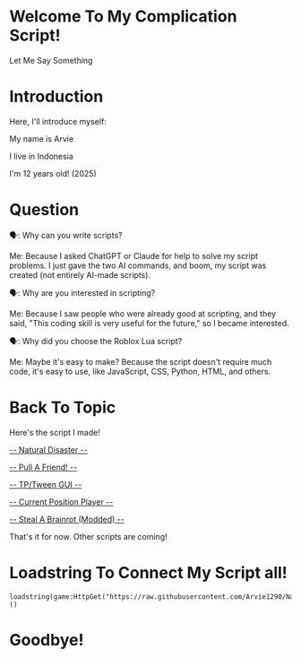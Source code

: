 # Welcome To My Complication Script!
Let Me Say Something

# Introduction
Here, I'll introduce myself:

My name is Arvie

I live in Indonesia

I'm 12 years old! (2025)

# Question
🗣️: Why can you write scripts?

Me: Because I asked ChatGPT or Claude for help to solve my script problems. I just gave the two AI commands, and boom, my script was created (not entirely AI-made scripts).


🗣️: Why are you interested in scripting?

Me: Because I saw people who were already good at scripting, and they said, "This coding skill is very useful for the future," so I became interested.


🗣️: Why did you choose the Roblox Lua script?

Me: Maybe it's easy to make? Because the script doesn't require much code, it's easy to use, like JavaScript, CSS, Python, HTML, and others.

# Back To Topic
Here's the script I made!

[-- Natural Disaster --](https://github.com/Arvie1290/Natural_Disaster/tree/Natural-Disaster)


[-- Pull A Friend! --](https://github.com/Arvie1290/Natural_Disaster/tree/Pull-A-Friend!)


[-- TP/Tween GUI --](https://github.com/Arvie1290/Natural_Disaster/tree/TP_Tween_Gui)


[-- Current Position Player --]()


[-- Steal A Brainrot (Modded) --](https://github.com/Arvie1290/Natural_Disaster/tree/Steal-A-Brainrot-Modded-Only)

That's it for now. Other scripts are coming!

# Loadstring To Connect My Script all!

```
loadstring(game:HttpGet("https://raw.githubusercontent.com/Arvie1290/Natural_Disaster/main/MyScript.lua))()
```

# Goodbye!

